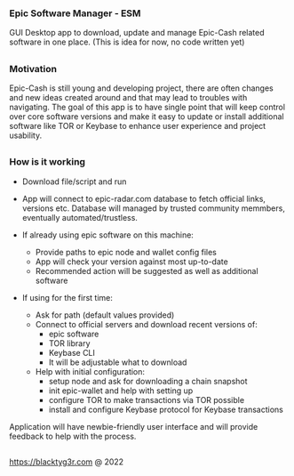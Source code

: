 ### Epic Software Manager - ESM

GUI Desktop app to download, update and manage Epic-Cash related software in one place.
(This is idea for now, no code written yet)
##

### Motivation

Epic-Cash is still young and developing project, there are often changes and new ideas created around and that may lead to troubles with navigating. The goal of this app is to have single point that will keep control over core software versions and make it easy to update or install additional software like TOR or Keybase to enhance user experience and project usability.
##

### How is it working

- Download file/script and run 
- App will connect to epic-radar.com database to fetch official links, versions etc. Database will managed by trusted community memmbers, eventually automated/trustless.

- If already using epic software on this machine:
    - Provide paths to epic node and wallet config files
    - App will check your version against most up-to-date 
    - Recommended action will be suggested as well as additional software

- If using for the first time:
    - Ask for path (default values provided)
    - Connect to official servers and download recent versions of:
       - epic software
       - TOR library
       - Keybase CLI
       - It will be adjustable what to download 
    - Help with initial configuration:
       - setup node and ask for downloading a chain snapshot
       - init epic-wallet and help with setting up
       - configure TOR to make transactions via TOR possible
       - install and configure Keybase protocol for Keybase transactions
  
Application will have newbie-friendly user interface and will provide feedback to help with the process.

##

https://blacktyg3r.com @ 2022
